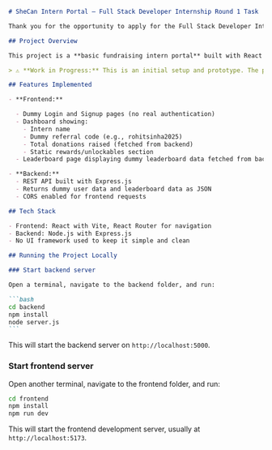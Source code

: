 ````markdown
# SheCan Intern Portal — Full Stack Developer Internship Round 1 Task

Thank you for the opportunity to apply for the Full Stack Developer Internship!

## Project Overview

This project is a **basic fundraising intern portal** built with React on the frontend and a simple Express.js backend API serving dummy data. It fulfills the Round 1 requirements with core features demonstrating full-stack skills.

> ⚠️ **Work in Progress:** This is an initial setup and prototype. The project is currently under development and will be expanded and polished in upcoming phases.

## Features Implemented

- **Frontend:**

  - Dummy Login and Signup pages (no real authentication)
  - Dashboard showing:
    - Intern name
    - Dummy referral code (e.g., rohitsinha2025)
    - Total donations raised (fetched from backend)
    - Static rewards/unlockables section
  - Leaderboard page displaying dummy leaderboard data fetched from backend

- **Backend:**
  - REST API built with Express.js
  - Returns dummy user data and leaderboard data as JSON
  - CORS enabled for frontend requests

## Tech Stack

- Frontend: React with Vite, React Router for navigation
- Backend: Node.js with Express.js
- No UI framework used to keep it simple and clean

## Running the Project Locally

### Start backend server

Open a terminal, navigate to the backend folder, and run:

```bash
cd backend
npm install
node server.js
```
````

This will start the backend server on `http://localhost:5000`.

### Start frontend server

Open another terminal, navigate to the frontend folder, and run:

```bash
cd frontend
npm install
npm run dev
```

This will start the frontend development server, usually at `http://localhost:5173`.

```

```

